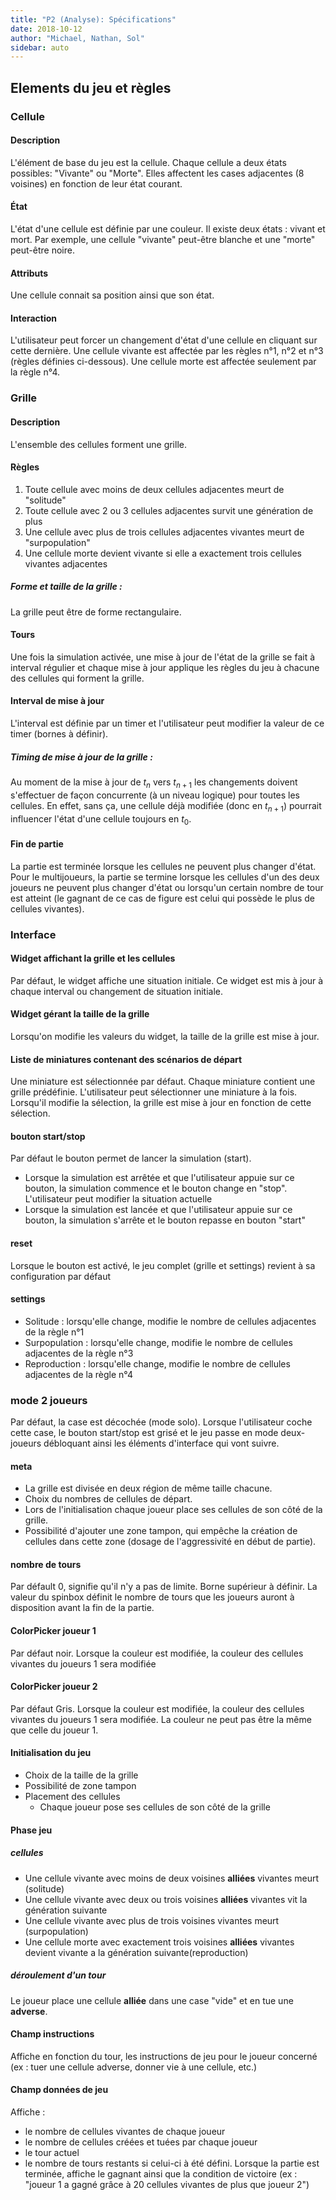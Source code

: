 ```yaml
---
title: "P2 (Analyse): Spécifications"
date: 2018-10-12
author: "Michael, Nathan, Sol"
sidebar: auto
---
```


## Elements du jeu et règles

### Cellule

#### Description
L'élément de base du jeu est la cellule. Chaque cellule a deux états possibles: "Vivante" ou "Morte". Elles affectent les cases adjacentes (8 voisines) en fonction de leur état courant.

#### État
L'état d'une cellule est définie par une couleur. Il existe deux états : vivant et mort.
Par exemple, une cellule "vivante" peut-être blanche et une "morte" peut-être noire.

#### Attributs
Une cellule connait sa position ainsi que son état.

#### Interaction
L'utilisateur peut forcer un changement d'état d'une cellule en cliquant sur cette dernière.
Une cellule vivante est affectée par les règles n°1, n°2 et n°3 (règles définies ci-dessous).
Une cellule morte est affectée seulement par la règle n°4.

### Grille

#### Description
L'ensemble des cellules forment une grille.

#### Règles
1. Toute cellule avec moins de deux cellules adjacentes meurt de "solitude"
2. Toute cellule avec 2 ou 3 cellules adjacentes survit une génération de plus
3. Une cellule avec plus de trois cellules adjacentes vivantes meurt de "surpopulation"
4. Une cellule morte devient vivante si elle a exactement trois cellules vivantes adjacentes

<Container type="warning" header="Point chaud">

##### Forme et taille de la grille :

La grille peut être de forme rectangulaire.

</container>

#### Tours
Une fois la simulation activée, une mise à jour de l'état de la grille se fait à interval régulier et chaque mise à jour applique les règles du jeu à chacune des cellules qui forment la grille.

#### Interval de mise à jour
L'interval est définie par un timer et l'utilisateur peut modifier la valeur de ce timer (bornes à définir).

<Container type="warning" header="Point chaud">

##### Timing de mise à jour de la grille :

Au moment de la mise à jour de $t_n$ vers $t_{n+1}$ les changements doivent s'effectuer de façon concurrente (à un niveau logique) pour toutes les cellules. En effet, sans ça, une cellule déjà modifiée (donc en $t_{n+1}$) pourrait influencer l'état d'une cellule toujours en $t_0$.

</container>

#### Fin de partie
La partie est terminée lorsque les cellules ne peuvent plus changer d'état.
Pour le multijoueurs, la partie se termine lorsque les cellules d'un des deux joueurs ne peuvent plus changer d'état ou lorsqu'un certain nombre de tour est atteint (le gagnant de ce cas de figure est celui qui possède le plus de cellules vivantes).

### Interface

#### Widget affichant la grille et les cellules
Par défaut, le widget affiche une situation initiale. Ce widget est mis à jour à chaque interval ou changement de situation initiale.

#### Widget gérant la taille de la grille
Lorsqu'on modifie les valeurs du widget, la taille de la grille est mise à jour.

#### Liste de miniatures contenant des scénarios de départ
Une miniature est sélectionnée par défaut. Chaque miniature contient une grille prédéfinie. L'utilisateur peut sélectionner une miniature à la fois. Lorsqu'il modifie la sélection, la grille est mise à jour en fonction de cette sélection.

#### bouton start/stop
Par défaut le bouton permet de lancer la simulation (start).
* Lorsque la simulation est arrêtée et que l'utilisateur appuie sur ce bouton, la simulation commence et le bouton change en "stop". L'utilisateur peut modifier la situation actuelle
* Lorsque la simulation est lancée et que l'utilisateur appuie sur ce bouton, la simulation s'arrête et le bouton repasse en bouton "start"

#### reset
Lorsque le bouton est activé, le jeu complet (grille et settings) revient à sa configuration par défaut

#### settings

* Solitude : lorsqu'elle change, modifie le nombre de cellules adjacentes de la règle n°1
* Surpopulation : lorsqu'elle change, modifie le nombre de cellules adjacentes de la règle n°3
* Reproduction : lorsqu'elle change, modifie le nombre de cellules adjacentes de la règle n°4

### mode 2 joueurs
Par défaut, la case est décochée (mode solo). Lorsque l'utilisateur coche cette case, le bouton start/stop est grisé et le jeu passe en mode deux-joueurs débloquant ainsi les éléments d'interface qui vont suivre.

#### meta
* La grille est divisée en deux région de même taille chacune.
* Choix du nombres de cellules de départ.
* Lors de l'initialisation chaque joueur place ses cellules de son côté de la grille.
* Possibilité d'ajouter une zone tampon, qui empêche la création de cellules dans cette zone (dosage de l'aggressivité en début de partie).

#### nombre de tours
Par défault 0, signifie qu'il n'y a pas de limite. Borne supérieur à définir. La valeur du spinbox définit le nombre de tours que les joueurs auront à disposition avant la fin de la partie.

#### ColorPicker joueur 1
Par défaut noir. Lorsque la couleur est modifiée, la couleur des cellules vivantes du joueurs 1 sera modifiée

#### ColorPicker joueur 2
Par défaut Gris. Lorsque la couleur est modifiée, la couleur des cellules vivantes du joueurs 1 sera modifiée. La couleur ne peut pas être la même que celle du joueur 1.


#### Initialisation du jeu
* Choix de la taille de la grille
* Possibilité de zone tampon
* Placement des cellules
    * Chaque joueur pose ses cellules de son côté de la grille

#### Phase jeu

##### cellules
* Une cellule vivante avec moins de deux voisines **alliées** vivantes meurt (solitude)
* Une cellule vivante avec deux ou trois voisines **alliées** vivantes vit la génération suivante
* Une cellule vivante avec plus de trois voisines vivantes meurt (surpopulation)
* Une cellule morte avec exactement trois voisines **alliées** vivantes devient vivante a la génération suivante(reproduction)

##### déroulement d'un tour
Le joueur place une cellule **alliée** dans une case "vide" et en tue une **adverse**.

#### Champ instructions
Affiche en fonction du tour, les instructions de jeu pour le joueur concerné (ex : tuer une cellule adverse, donner vie à une cellule, etc.)

#### Champ données de jeu
Affiche :
* le nombre de cellules vivantes de chaque joueur
* le nombre de cellules créées et tuées par chaque joueur
* le tour actuel
* le nombre de tours restants si celui-ci à été défini.
Lorsque la partie est terminée, affiche le gagnant ainsi que la condition de victoire (ex : "joueur 1 a gagné grâce à 20 cellules vivantes de plus que joueur 2")